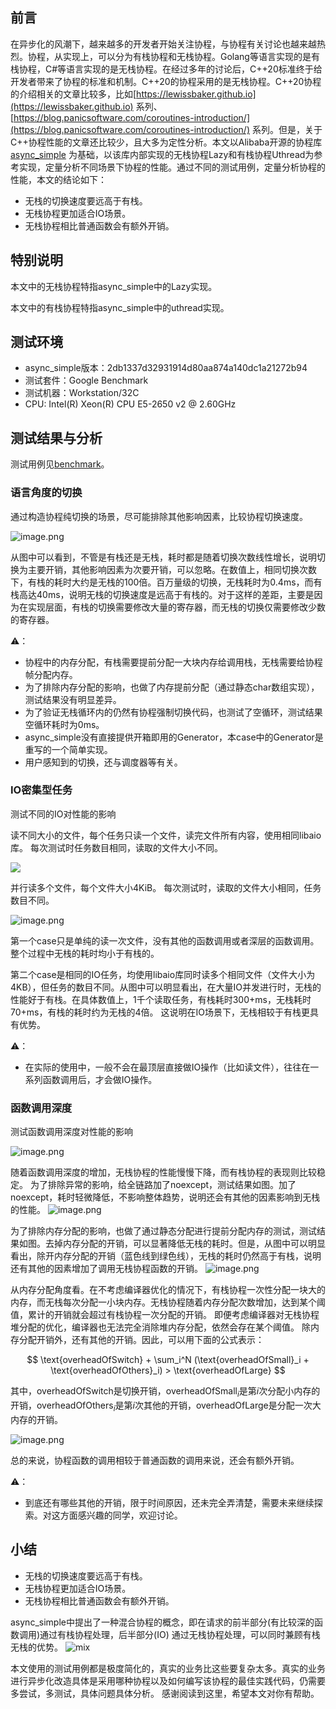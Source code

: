 ## 前言

在异步化的风潮下，越来越多的开发者开始关注协程，与协程有关讨论也越来越热烈。协程，从实现上，可以分为有栈协程和无栈协程。Golang等语言实现的是有栈协程，C#等语言实现的是无栈协程。在经过多年的讨论后，C++20标准终于给开发者带来了协程的标准和机制。C++20的协程采用的是无栈协程。C++20协程的介绍相关的文章比较多，比如[https://lewissbaker.github.io](https://lewissbaker.github.io)
系列、 [https://blog.panicsoftware.com/coroutines-introduction/](https://blog.panicsoftware.com/coroutines-introduction/)
系列。但是，关于C++协程性能的文章还比较少，且大多为定性分析。本文以Alibaba开源的协程库[async_simple](https://github.com/alibaba/async_simple)
为基础，以该库内部实现的无栈协程Lazy和有栈协程Uthread为参考实现，定量分析不同场景下协程的性能。通过不同的测试用例，定量分析协程的性能，本文的结论如下：

- 无栈的切换速度要远高于有栈。
- 无栈协程更加适合IO场景。
- 无栈协程相比普通函数会有额外开销。

## 特别说明

本文中的无栈协程特指async_simple中的Lazy实现。

本文中的有栈协程特指async_simple中的uthread实现。

## 测试环境

- async_simple版本：2db1337d32931914d80aa874a140dc1a21272b94
- 测试套件：Google Benchmark
- 测试机器：Workstation/32C
- CPU: Intel(R) Xeon(R) CPU E5-2650 v2 @ 2.60GHz

## 测试结果与分析

测试用例见[benchmark](../../benchmarks)。

### 语言角度的切换

通过构造协程纯切换的场景，尽可能排除其他影响因素，比较协程切换速度。

![image.png](pure_switch.png)

从图中可以看到，不管是有栈还是无栈，耗时都是随着切换次数线性增长，说明切换为主要开销，其他影响因素为次要开销，可以忽略。在数值上，相同切换次数下，有栈的耗时大约是无栈的100倍。百万量级的切换，无栈耗时为0.4ms，而有栈高达40ms，说明无栈的切换速度是远高于有栈的。对于这样的差距，主要是因为在实现层面，有栈的切换需要修改大量的寄存器，而无栈的切换仅需要修改少数的寄存器。

⚠️：

- 协程中的内存分配，有栈需要提前分配一大块内存给调用栈，无栈需要给协程帧分配内存。
- 为了排除内存分配的影响，也做了内存提前分配（通过静态char数组实现），测试结果没有明显差异。
- 为了验证无栈循环内的仍然有协程强制切换代码，也测试了空循环，测试结果空循环耗时为0ms。
- async_simple没有直接提供开箱即用的Generator，本case中的Generator是重写的一个简单实现。
- 用户感知到的切换，还与调度器等有关。

### IO密集型任务

测试不同的IO对性能的影响

读不同大小的文件，每个任务只读一个文件，读完文件所有内容，使用相同libaio库。
每次测试时任务数目相同，读取的文件大小不同。

![](read_diff_size.png)

并行读多个文件，每个文件大小4KiB。
每次测试时，读取的文件大小相同，任务数目不同。

![image.png](same_read.png)

第一个case只是单纯的读一次文件，没有其他的函数调用或者深层的函数调用。
整个过程中无栈的耗时均小于有栈的。

第二个case是相同的IO任务，均使用libaio库同时读多个相同文件（文件大小为4KB），但任务的数目不同。从图中可以明显看出，在大量IO并发进行时，无栈的性能好于有栈。在具体数值上，1千个读取任务，有栈耗时300+ms，无栈耗时70+ms，有栈的耗时约为无栈的4倍。
这说明在IO场景下，无栈相较于有栈更具有优势。

⚠️：

- 在实际的使用中，一般不会在最顶层直接做IO操作（比如读文件），往往在一系列函数调用后，才会做IO操作。

### 函数调用深度

测试函数调用深度对性能的影响

![image.png](call_depth.png)

随着函数调用深度的增加，无栈协程的性能慢慢下降，而有栈协程的表现则比较稳定。
为了排除异常的影响，给全链路加了noexcept，测试结果如图。加了noexcept，耗时轻微降低，不影响整体趋势，说明还会有其他的因素影响到无栈的性能。
![image.png](call_depth_noexcept.png)

为了排除内存分配的影响，也做了通过静态分配进行提前分配内存的测试，测试结果如图。去掉内存分配的开销，可以显著降低无栈的耗时。但是，从图中可以明显看出，除开内存分配的开销（蓝色线到绿色线），无栈的耗时仍然高于有栈，说明还有其他的因素增加了调用无栈协程函数的开销。
![image.png](call_depth_mem.png)

从内存分配角度看。在不考虑编译器优化的情况下，有栈协程一次性分配一块大的内存，而无栈每次分配一小块内存。无栈协程随着内存分配次数增加，达到某个阈值，累计的开销就会超过有栈协程一次分配的开销。
即便考虑编译器对无栈协程堆分配的优化，编译器也无法完全消除堆内存分配，依然会存在某个阈值。
除内存分配开销外，还有其他的开销。因此，可以用下面的公式表示：

$$
\text{overheadOfSwitch} + \sum_i^N (\text{overheadOfSmall}_i + \text{overheadOfOthers}_i) > \text{overheadOfLarge}
$$

其中，$\text{overheadOfSwitch}$是切换开销，$\text{overheadOfSmall}_i$是第$i$次分配小内存的开销，$\text{overheadOfOthers}_
i$是第$i$次其他的开销，$\text{overheadOfLarge}$是分配一次大内存的开销。

![image.png](vs.png)

总的来说，协程函数的调用相较于普通函数的调用来说，还会有额外开销。

⚠️：

- 到底还有哪些其他的开销，限于时间原因，还未完全弄清楚，需要未来继续探索。对这方面感兴趣的同学，欢迎讨论。

## 小结

- 无栈的切换速度要远高于有栈。
- 无栈协程更加适合IO场景。
- 无栈协程相比普通函数会有额外开销。

async_simple中提出了一种混合协程的概念，即在请求的前半部分(有比较深的函数调用)通过有栈协程处理，后半部分(IO)
通过无栈协程处理，可以同时兼顾有栈无栈的优势。
![mix](hybrid_coro_example.png)

本文使用的测试用例都是极度简化的，真实的业务比这些要复杂太多。真实的业务进行异步化改造具体是采用哪种协程以及如何编写该协程的最佳实践代码，仍需要多尝试，多测试，具体问题具体分析。
感谢阅读到这里，希望本文对你有帮助。
